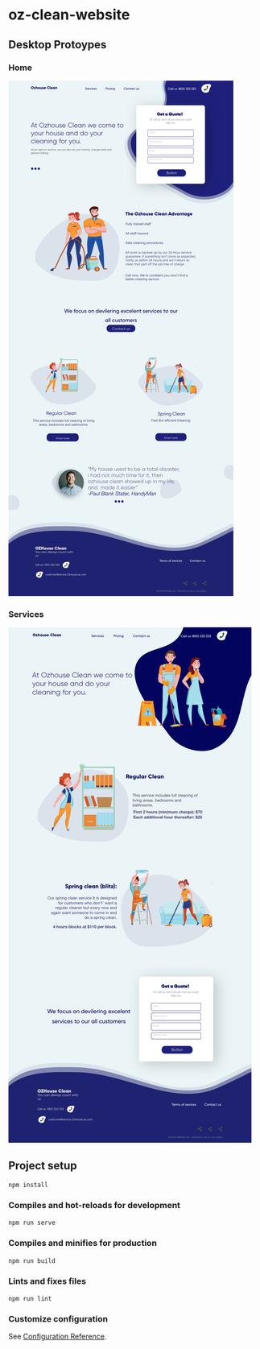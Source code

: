 # oz-clean-website

## Desktop Protoypes

### Home

![Home](https://github.com/ElkinDev/Clean-minimalistic-onepage/blob/master/src/assets/img/Desktop%20Protopy.png)



### Services

![Services](https://github.com/ElkinDev/Clean-minimalistic-onepage/blob/master/src/assets/img/Services%20Prototype.png)


## Project setup
```
npm install
```

### Compiles and hot-reloads for development
```
npm run serve
```

### Compiles and minifies for production
```
npm run build
```

### Lints and fixes files
```
npm run lint
```

### Customize configuration
See [Configuration Reference](https://cli.vuejs.org/config/).
